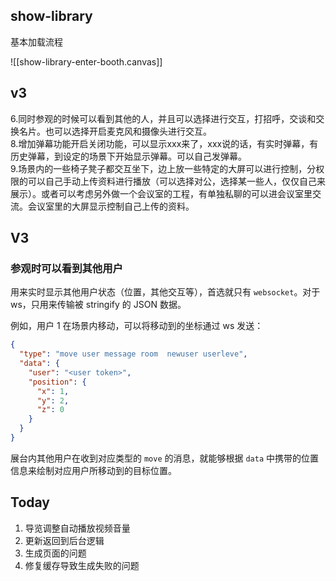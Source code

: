 ## show-library

基本加载流程

![[show-library-enter-booth.canvas]]

## v3

6.同时参观的时候可以看到其他的人，并且可以选择进行交互，打招呼，交谈和交换名片。也可以选择开启麦克风和摄像头进行交互。   
8.增加弹幕功能开启关闭功能，可以显示xxx来了，xxx说的话，有实时弹幕，有历史弹幕，到设定的场景下开始显示弹幕。可以自己发弹幕。  
9.场景内的一些椅子凳子都交互坐下，边上放一些特定的大屏可以进行控制，分权限的可以自己手动上传资料进行播放（可以选择对公，选择某一些人，仅仅自己来展示）。或者可以考虑另外做一个会议室的工程，有单独私聊的可以进会议室里交流。会议室里的大屏显示控制自己上传的资料。

## V3

### 参观时可以看到其他用户

用来实时显示其他用户状态（位置，其他交互等），首选就只有 `websocket`。对于 ws，只用来传输被 stringify 的 JSON 数据。

例如，用户 1 在场景内移动，可以将移动到的坐标通过 ws 发送：

```json
{
  "type": "move user message room  newuser userleve",
  "data": {
	"user": "<user token>",
    "position": {
      "x": 1,
      "y": 2,
      "z": 0
    }
  }
}
```

展台内其他用户在收到对应类型的 `move` 的消息，就能够根据 `data` 中携带的位置信息来绘制对应用户所移动到的目标位置。
## Today

1. 导览调整自动播放视频音量
2. 更新返回到后台逻辑
3. 生成页面的问题
4. 修复缓存导致生成失败的问题